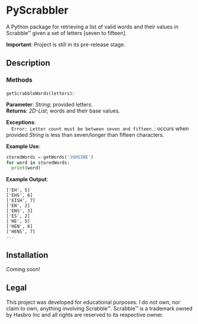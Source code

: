 # PyScrabbler

A Python package for retrieving a list of valid words and their values in Scrabble™ given a set of letters [seven to fifteen].

**Important**: Project is still in its pre-release stage.

## Description

### Methods

`getScrabbleWords(letters)`:

**Parameter**: _String_; provided letters.<br>
**Returns**: _2D-List_; words and their base values.<br>

**Exceptions**:<br>
&emsp;`Error: Letter count must be between seven and fifteen.`: occurs when provided _String_ is less than seven/longer than fifteen characters.

**Example Use**:

```py
storedWords = getWords('JUHSINE')
for word in storedWords:
  print(word)
```

**Example Output**:

```
['EH', 5]
['EHS', 6]
['EISH', 7]
['EN', 2]
['ENS', 3]
['ES', 2]
['HE', 5]
['HEN', 6]
['HENS', 7]
...
```

## Installation

Coming soon!

## Legal

This project was developed for educational purposes. I do not own, nor claim to own, anything involving Scrabble™. Scrabble™ is a trademark owned by Hasbro Inc and all rights are reserved to its respective owner.

